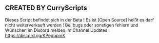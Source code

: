 ## CREATED BY CurryScripts ## 

Dieses Script befindet sich in der Beta !
Es ist [Open Source] heißt es darf nicht weiterverkauft werden ! 
Bei bugs oder sonstigen fehlern und Wünschen im Discord melden im Channel Updates : https://discord.gg/KPegbpmX

